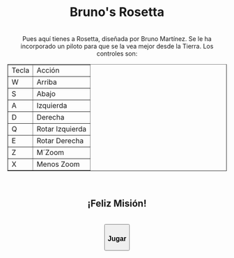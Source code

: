 <center>
	<h1> Bruno's Rosetta </h1>
	<br>
	Pues aqu&iacute; tienes a Rosetta, dise&ntilde;ada por Bruno Mart&iacute;nez. Se le ha incorporado un piloto para que se la vea mejor desde la Tierra. Los controles son:
	<p>
	<table border=1>
	<tr><td>Tecla</td><td>Acci&oacute;n</td></tr>
	<tr><td>W</td><td>Arriba</td></tr>
	<tr><td>S</td><td>Abajo</td></tr>
	<tr><td>A</td><td>Izquierda</td></tr>
	<tr><td>D</td><td>Derecha</td></tr>
	<tr><td>Q</td><td>Rotar Izquierda</td></tr>
	<tr><td>E</td><td>Rotar Derecha</td></tr>
	<tr><td>Z</td><td>M&acute;Zoom</td></tr>
	<tr><td>X</td><td>Menos Zoom</td></tr>
	</table>
	<br>
	<h2>&iexcl;Feliz Misi&oacute;n!</h2>
	<br>
	<button onclick=jugar()><h3>Jugar</h3></button>
	</center>